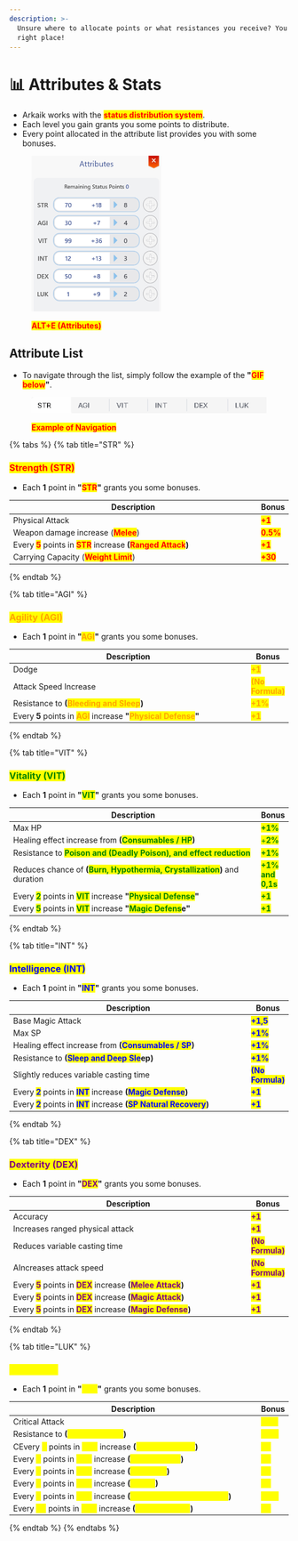```yaml
---
description: >-
  Unsure where to allocate points or what resistances you receive? You're in the
  right place!
---
```


# 📊 Attributes & Stats

* Arkaik works with the <mark style="color:red;">**status distribution system**</mark>.
* Each level you gain grants you some points to distribute.
* Every point allocated in the attribute list provides you with some bonuses.

<figure><img src="../.gitbook/assets/image (1) (1) (1) (1) (1) (1) (1) (1) (1) (1) (1) (1) (1) (1) (1) (1) (1) (1).png" alt="" width="234"><figcaption><p><mark style="color:red;"><strong>ALT+E (Attributes)</strong></mark></p></figcaption></figure>

## **Attribute List**

* To navigate through the list, simply follow the example of the **"**<mark style="color:red;">**GIF below**</mark>**"**.

<figure><img src="../.gitbook/assets/988 (1).gif" alt=""><figcaption><p><mark style="color:red;"><strong>Example of Navigation</strong></mark></p></figcaption></figure>

{% tabs %}
{% tab title="STR" %}
### <mark style="color:red;">**Strength (STR)**</mark>

* Each **1** point in **"**<mark style="color:red;">**STR**</mark>**"** grants you some bonuses.

<table><thead><tr><th width="512">Description</th><th>Bonus</th></tr></thead><tbody><tr><td>Physical Attack</td><td><mark style="color:red;"><strong>+1</strong></mark></td></tr><tr><td>Weapon damage increase (<mark style="color:red;"><strong>Melee</strong></mark>)</td><td><mark style="color:red;"><strong>0.5%</strong></mark></td></tr><tr><td>Every <mark style="color:red;"><strong>5</strong></mark> points in <mark style="color:red;"><strong>STR</strong></mark> increase <strong>(</strong><mark style="color:red;"><strong>Ranged Attack</strong></mark><strong>)</strong></td><td><mark style="color:red;"><strong>+1</strong></mark></td></tr><tr><td>Carrying Capacity (<mark style="color:red;"><strong>Weight Limit</strong></mark>)</td><td><mark style="color:red;"><strong>+30</strong></mark></td></tr></tbody></table>
{% endtab %}

{% tab title="AGI" %}
### <mark style="color:orange;">**Agility (AGI)**</mark>

* Each **1** point in **"**<mark style="color:orange;">**AGI**</mark>**"** grants you some bonuses.

<table><thead><tr><th width="546">Description</th><th>Bonus</th></tr></thead><tbody><tr><td>Dodge</td><td><mark style="color:orange;"><strong>+1</strong></mark></td></tr><tr><td>Attack Speed Increase</td><td><mark style="color:orange;"><strong>(No Formula)</strong></mark></td></tr><tr><td>Resistance to <strong>(</strong><mark style="color:orange;"><strong>Bleeding and Sleep</strong></mark><strong>)</strong></td><td><mark style="color:orange;"><strong>+1%</strong></mark></td></tr><tr><td>Every <strong>5</strong> points in <mark style="color:orange;"><strong>AGI</strong></mark> increase <strong>"</strong><mark style="color:orange;"><strong>Physical Defense</strong></mark><strong>"</strong></td><td><mark style="color:orange;"><strong>+1</strong></mark></td></tr></tbody></table>
{% endtab %}

{% tab title="VIT" %}
### <mark style="color:green;">**Vitality (VIT)**</mark>

* Each **1** point in **"**<mark style="color:green;">**VIT**</mark>**"** grants you some bonuses.

<table><thead><tr><th width="544">Description</th><th>Bonus</th></tr></thead><tbody><tr><td>Max HP</td><td><mark style="color:green;"><strong>+1%</strong></mark></td></tr><tr><td>Healing effect increase from <strong>(</strong><mark style="color:green;"><strong>Consumables / HP</strong></mark><strong>)</strong></td><td><mark style="color:green;">+<strong>2%</strong></mark></td></tr><tr><td>Resistance to <mark style="color:green;"><strong>Poison and (Deadly Poison), and effect reduction</strong></mark></td><td><mark style="color:green;"><strong>+1%</strong></mark></td></tr><tr><td>Reduces chance of <strong>(</strong><mark style="color:green;"><strong>Burn, Hypothermia, Crystallization</strong></mark><strong>)</strong> and duration</td><td><mark style="color:green;"><strong>+1% and 0,1s</strong></mark></td></tr><tr><td>Every <mark style="color:green;"><strong>2</strong></mark> points in <mark style="color:green;"><strong>VIT</strong></mark> increase <strong>"</strong><mark style="color:green;"><strong>Physical Defense</strong></mark><strong>"</strong></td><td><mark style="color:green;"><strong>+1</strong></mark></td></tr><tr><td>Every <mark style="color:green;"><strong>5</strong></mark> points in <mark style="color:green;"><strong>VIT</strong></mark> increase <strong>"</strong><mark style="color:green;"><strong>Magic Defens</strong></mark><strong>e"</strong></td><td><mark style="color:green;"><strong>+1</strong></mark></td></tr></tbody></table>
{% endtab %}

{% tab title="INT" %}
### <mark style="color:blue;">**Intelligence (INT)**</mark>

* Each **1** point in **"**<mark style="color:blue;">**INT**</mark>**"** grants you some bonuses.

<table><thead><tr><th width="546">Description</th><th>Bonus</th></tr></thead><tbody><tr><td>Base Magic Attack</td><td><mark style="color:blue;"><strong>+1,5</strong></mark></td></tr><tr><td>Max SP</td><td><mark style="color:blue;"><strong>+1%</strong></mark></td></tr><tr><td>Healing effect increase from <strong>(</strong><mark style="color:blue;"><strong>Consumables / SP</strong></mark><strong>)</strong></td><td><mark style="color:blue;"><strong>+1%</strong></mark></td></tr><tr><td>Resistance to <strong>(</strong><mark style="color:blue;"><strong>Sleep and Deep Sle</strong></mark><strong>ep)</strong></td><td><mark style="color:blue;"><strong>+1%</strong></mark></td></tr><tr><td>Slightly reduces variable casting time</td><td><mark style="color:blue;"><strong>(No Formula)</strong></mark></td></tr><tr><td>Every <mark style="color:blue;"><strong>2</strong></mark> points in <mark style="color:blue;"><strong>INT</strong></mark> increase <strong>(</strong><mark style="color:blue;"><strong>Magic Defense</strong></mark><strong>)</strong></td><td><mark style="color:blue;"><strong>+1</strong></mark></td></tr><tr><td>Every <mark style="color:blue;"><strong>2</strong></mark> points in <mark style="color:blue;"><strong>INT</strong></mark> increase <strong>(</strong><mark style="color:blue;"><strong>SP Natural Recovery</strong></mark><strong>)</strong></td><td><mark style="color:blue;"><strong>+1</strong></mark></td></tr></tbody></table>
{% endtab %}

{% tab title="DEX" %}
### <mark style="color:purple;">**Dexterity (DEX)**</mark>

* Each **1** point in **"**<mark style="color:purple;">**DEX**</mark>**"** grants you some bonuses.

<table><thead><tr><th width="546">Description</th><th>Bonus</th></tr></thead><tbody><tr><td>Accuracy</td><td><mark style="color:purple;"><strong>+1</strong></mark></td></tr><tr><td>Increases ranged physical attack</td><td><mark style="color:purple;"><strong>+1</strong></mark></td></tr><tr><td>Reduces variable casting time</td><td><mark style="color:purple;"><strong>(No Formula)</strong></mark></td></tr><tr><td>AIncreases attack speed</td><td><mark style="color:purple;"><strong>(No Formula)</strong></mark></td></tr><tr><td>Every <mark style="color:purple;"><strong>5</strong></mark> points in <mark style="color:purple;"><strong>DEX</strong></mark> increase <strong>(</strong><mark style="color:purple;"><strong>Melee Attack</strong></mark><strong>)</strong></td><td><mark style="color:purple;"><strong>+1</strong></mark></td></tr><tr><td>Every <mark style="color:purple;"><strong>5</strong></mark> points in <mark style="color:purple;"><strong>DEX</strong></mark> increase <strong>(</strong><mark style="color:purple;"><strong>Magic Attack</strong></mark><strong>)</strong></td><td><mark style="color:purple;"><strong>+1</strong></mark></td></tr><tr><td>Every <mark style="color:purple;"><strong>5</strong></mark> points in <mark style="color:purple;"><strong>DEX</strong></mark> increase <strong>(</strong><mark style="color:purple;"><strong>Magic Defense</strong></mark><strong>)</strong></td><td><mark style="color:purple;"><strong>+1</strong></mark></td></tr></tbody></table>
{% endtab %}

{% tab title="LUK" %}
### <mark style="color:yellow;">**Luck (LUK)**</mark>

* Each **1** point in **"**<mark style="color:yellow;">**LUK**</mark>**"** grants you some bonuses.

<table><thead><tr><th width="546">Description</th><th>Bonus</th></tr></thead><tbody><tr><td>Critical Attack</td><td><mark style="color:yellow;"><strong>+0.3</strong></mark></td></tr><tr><td>Resistance to <strong>(</strong><mark style="color:yellow;"><strong>Curse and Hex</strong></mark><strong>)</strong></td><td><mark style="color:yellow;"><strong>+1%</strong></mark></td></tr><tr><td>CEvery <mark style="color:yellow;"><strong>3</strong></mark> points in <mark style="color:yellow;"><strong>LUK</strong></mark> increase <strong>(</strong><mark style="color:yellow;"><strong>Physical Attack</strong></mark><strong>)</strong></td><td><mark style="color:yellow;"><strong>+1</strong></mark></td></tr><tr><td>Every <mark style="color:yellow;"><strong>3</strong></mark> points in <mark style="color:yellow;"><strong>LUK</strong></mark> increase <strong>(</strong><mark style="color:yellow;"><strong>Magic Attack</strong></mark><strong>)</strong></td><td><mark style="color:yellow;"><strong>+1</strong></mark></td></tr><tr><td>Every <mark style="color:yellow;"><strong>3</strong></mark> points in <mark style="color:yellow;"><strong>LUK</strong></mark> increase <strong>(</strong><mark style="color:yellow;"><strong>Accuracy</strong></mark><strong>)</strong></td><td><mark style="color:yellow;"><strong>+1</strong></mark></td></tr><tr><td>Every <mark style="color:yellow;"><strong>3</strong></mark> points in <mark style="color:yellow;"><strong>LUK</strong></mark> increase <strong>(</strong><mark style="color:yellow;"><strong>Dodge</strong></mark><strong>)</strong></td><td><mark style="color:yellow;"><strong>+1</strong></mark></td></tr><tr><td>Every <mark style="color:yellow;"><strong>5</strong></mark> points in <mark style="color:yellow;"><strong>LUK</strong></mark> increase <strong>(</strong><mark style="color:yellow;"><strong>Resistance to Critical Hits</strong></mark><strong>)</strong></td><td><mark style="color:yellow;"><strong>+1%</strong></mark></td></tr><tr><td>Every <mark style="color:yellow;"><strong>10</strong></mark> points in <mark style="color:yellow;"><strong>LUK</strong></mark> increase <strong>(</strong><mark style="color:yellow;"><strong>Perfect Dodge</strong></mark><strong>)</strong></td><td><mark style="color:yellow;"><strong>+1</strong></mark></td></tr></tbody></table>
{% endtab %}
{% endtabs %}
